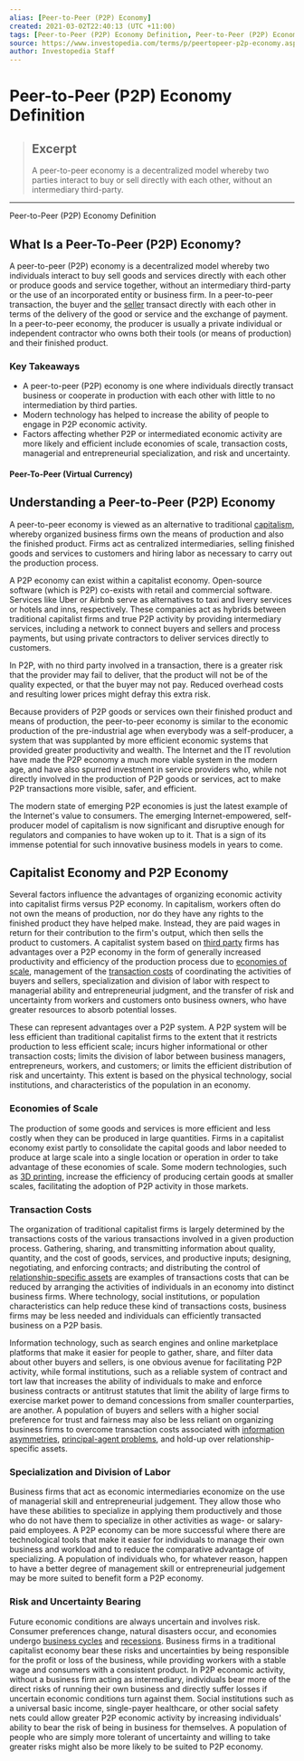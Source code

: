 ```yaml
---
alias: [Peer-to-Peer (P2P) Economy]
created: 2021-03-02T22:40:13 (UTC +11:00)
tags: [Peer-to-Peer (P2P) Economy Definition, Peer-to-Peer (P2P) Economy Definition]
source: https://www.investopedia.com/terms/p/peertopeer-p2p-economy.asp
author: Investopedia Staff
---
```


# Peer-to-Peer (P2P) Economy Definition

> ## Excerpt
> A peer-to-peer economy is a decentralized model whereby two parties interact to buy or sell directly with each other, without an intermediary third-party.

---

Peer-to-Peer (P2P) Economy Definition
## What Is a Peer-To-Peer (P2P) Economy?

A peer-to-peer (P2P) economy is a decentralized model whereby two individuals interact to buy sell goods and services directly with each other or produce goods and service together, without an intermediary third-party or the use of an incorporated entity or business firm. In a peer-to-peer transaction, the buyer and the [seller](https://www.investopedia.com/terms/s/seller.asp) transact directly with each other in terms of the delivery of the good or service and the exchange of payment. In a peer-to-peer economy, the producer is usually a private individual or independent contractor who owns both their tools (or means of production) and their finished product.

### Key Takeaways

-   A peer-to-peer (P2P) economy is one where individuals directly transact business or cooperate in production with each other with little to no intermediation by third parties. 
-   Modern technology has helped to increase the ability of people to engage in P2P economic activity.
-   Factors affecting whether P2P or intermediated economic activity are more likely and efficient include economies of scale, transaction costs, managerial and entrepreneurial specialization, and risk and uncertainty.

#### Peer-To-Peer (Virtual Currency)

## Understanding a Peer-to-Peer (P2P) Economy

A peer-to-peer economy is viewed as an alternative to traditional [capitalism](https://www.investopedia.com/terms/c/capitalism.asp), whereby organized business firms own the means of production and also the finished product. Firms act as centralized intermediaries, selling finished goods and services to customers and hiring labor as necessary to carry out the production process.

A P2P economy can exist within a capitalist economy. Open-source software (which is P2P) co-exists with retail and commercial software. Services like Uber or Airbnb serve as alternatives to taxi and livery services or hotels and inns, respectively. These companies act as hybrids between traditional capitalist firms and true P2P activity by providing intermediary services, including a network to connect buyers and sellers and process payments, but using private contractors to deliver services directly to customers.

In P2P, with no third party involved in a transaction, there is a greater risk that the provider may fail to deliver, that the product will not be of the quality expected, or that the buyer may not pay. Reduced overhead costs and resulting lower prices might defray this extra risk.

Because providers of P2P goods or services own their finished product and means of production, the peer-to-peer economy is similar to the economic production of the pre-industrial age when everybody was a self-producer, a system that was supplanted by more efficient economic systems that provided greater productivity and wealth. The Internet and the IT revolution have made the P2P economy a much more viable system in the modern age, and have also spurred investment in service providers who, while not directly involved in the production of P2P goods or services, act to make P2P transactions more visible, safer, and efficient.

The modern state of emerging P2P economies is just the latest example of the Internet's value to consumers. The emerging Internet-empowered, self-producer model of capitalism is now significant and disruptive enough for regulators and companies to have woken up to it. That is a sign of its immense potential for such innovative business models in years to come.

## Capitalist Economy and P2P Economy

Several factors influence the advantages of organizing economic activity into capitalist firms versus P2P economy. In capitalism, workers often do not own the means of production, nor do they have any rights to the finished product they have helped make. Instead, they are paid wages in return for their contribution to the firm's output, which then sells the product to customers. A capitalist system based on [third party](https://www.investopedia.com/terms/t/third-party.asp) firms has advantages over a P2P economy in the form of generally increased productivity and efficiency of the production process due to [economies of scale](https://www.investopedia.com/terms/e/economiesofscale.asp), management of the [transaction costs](https://www.investopedia.com/terms/t/transactioncosts.asp) of coordinating the activities of buyers and sellers, specialization and division of labor with respect to managerial ability and entrepreneurial judgment, and the transfer of risk and uncertainty from workers and customers onto business owners, who have greater resources to absorb potential losses.

These can represent advantages over a P2P system. A P2P system will be less efficient than traditional capitalist firms to the extent that it restricts production to less efficient scale; incurs higher informational or other transaction costs; limits the division of labor between business managers, entrepreneurs, workers, and customers; or limits the efficient distribution of risk and uncertainty. This extent is based on the physical technology, social institutions, and characteristics of the population in an economy. 

### Economies of Scale

The production of some goods and services is more efficient and less costly when they can be produced in large quantities. Firms in a capitalist economy exist partly to consolidate the capital goods and labor needed to produce at large scale into a single location or operation in order to take advantage of these economies of scale. Some modern technologies, such as [3D printing](https://www.investopedia.com/terms/1/3d-printing.asp), increase the efficiency of producing certain goods at smaller scales, facilitating the adoption of P2P activity in those markets.

### Transaction Costs

The organization of traditional capitalist firms is largely determined by the transactions costs of the various transactions involved in a given production process. Gathering, sharing, and transmitting information about quality, quantity, and the cost of goods, services, and productive inputs; designing, negotiating, and enforcing contracts; and distributing the control of [relationship-specific assets](https://www.investopedia.com/terms/a/asset-specificity.asp) are examples of transactions costs that can be reduced by arranging the activities of individuals in an economy into distinct business firms. Where technology, social institutions, or population characteristics can help reduce these kind of transactions costs, business firms may be less needed and individuals can efficiently transacted business on a P2P basis.

Information technology, such as search engines and online marketplace platforms that make it easier for people to gather, share, and filter data about other buyers and sellers, is one obvious avenue for facilitating P2P activity, while formal institutions, such as a reliable system of contract and tort law that increases the ability of individuals to make and enforce business contracts or antitrust statutes that limit the ability of large firms to exercise market power to demand concessions from smaller counterparties, are another. A population of buyers and sellers with a higher social preference for trust and fairness may also be less reliant on organizing business firms to overcome transaction costs associated with [information asymmetries](https://www.investopedia.com/terms/a/asymmetricinformation.asp), [principal-agent problems](https://www.investopedia.com/terms/p/principal-agent-problem.asp), and hold-up over relationship-specific assets. 

### Specialization and Division of Labor

Business firms that act as economic intermediaries economize on the use of managerial skill and entrepreneurial judgement. They allow those who have these abilities to specialize in applying them productively and those who do not have them to specialize in other activities as wage- or salary-paid employees. A P2P economy can be more successful where there are technological tools that make it easier for individuals to manage their own business and workload and to reduce the comparative advantage of specializing. A population of individuals who, for whatever reason, happen to have a better degree of management skill or entrepreneurial judgement may be more suited to benefit form a P2P economy.

### Risk and Uncertainty Bearing

Future economic conditions are always uncertain and involves risk. Consumer preferences change, natural disasters occur, and economies undergo [business cycles](https://www.investopedia.com/terms/b/businesscycle.asp) and [recessions](https://www.investopedia.com/terms/r/recession.asp). Business firms in a traditional capitalist economy bear these risks and uncertainties by being responsible for the profit or loss of the business, while providing workers with a stable wage and consumers with a consistent product. In P2P economic activity, without a business firm acting as intermediary, individuals bear more of the direct risks of running their own business and directly suffer losses if uncertain economic conditions turn against them. Social institutions such as a universal basic income, single-payer healthcare, or other social safety nets could allow greater P2P economic activity by increasing individuals' ability to bear the risk of being in business for themselves. A population of people who are simply more tolerant of uncertainty and willing to take greater risks might also be more likely to be suited to P2P economy.
